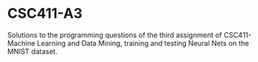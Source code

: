 # CSC411-A3
Solutions to the programming questions of the third assignment of CSC411- Machine Learning and Data Mining, training and testing Neural Nets on the MNIST dataset.
